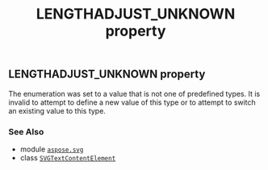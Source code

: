 ﻿---
title: LENGTHADJUST_UNKNOWN property
second_title: Aspose.SVG for Python via .NET API References
description: 
type: docs
weight: 580
url: /python-net/aspose.svg/svgtextcontentelement/lengthadjust_unknown/
is_root: false
---

## LENGTHADJUST_UNKNOWN property


The enumeration was set to a value that is not one of predefined types. It is invalid to attempt to define a new value of this type or to attempt to switch an existing value to this type.

### See Also
* module [`aspose.svg`](../../)
* class [`SVGTextContentElement`](/svg/python-net/aspose.svg/svgtextcontentelement)
